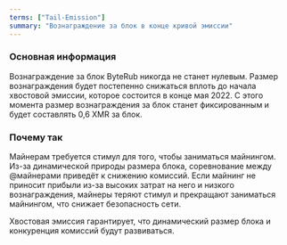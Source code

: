 ```yaml
---
terms: ["Tail-Emission"]
summary: "Вознаграждение за блок в конце кривой эмиссии"
---
```


### Основная информация

Вознаграждение за блок ByteRub никогда не станет нулевым. Размер вознаграждения будет постепенно снижаться вплоть до начала хвостовой эмиссии, которое состоится в конце мая 2022. С этого момента размер вознаграждения за блок станет фиксированным и будет составлять 0,6 XMR за блок.

### Почему так

Майнерам требуется стимул для того, чтобы заниматься майнингом. Из-за динамической природы размера блока, соревнование между @майнерами приведёт к снижению комиссий. Если майнинг не приносит прибыли из-за высоких затрат на него и низкого вознаграждения, майнеры теряют стимул и прекращают заниматься майнингом, что снижает безопасность сети.

Хвостовая эмиссия гарантирует, что динамический размер блока и конкуренция комиссий будут развиваться.
